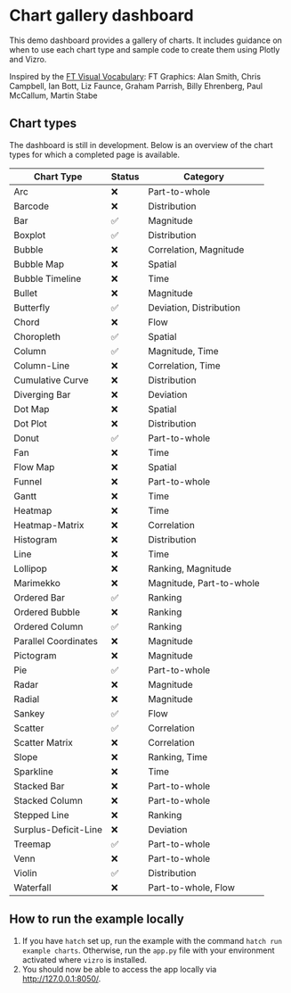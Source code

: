 # Chart gallery dashboard

This demo dashboard provides a gallery of charts. It includes guidance on when to use each chart type and sample code
to create them using Plotly and Vizro.

Inspired by the [FT Visual Vocabulary](https://github.com/Financial-Times/chart-doctor/blob/main/visual-vocabulary/README.md):
FT Graphics: Alan Smith, Chris Campbell, Ian Bott, Liz Faunce, Graham Parrish, Billy Ehrenberg, Paul McCallum, Martin Stabe


## Chart types
The dashboard is still in development. Below is an overview of the chart types for which a completed page is available.

| Chart Type           | Status  | Category                  |
|----------------------|---------|---------------------------|
| Arc                  | ❌       | Part-to-whole             |
| Barcode              | ❌       | Distribution              |
| Bar                  | ✅       | Magnitude                 |
| Boxplot              | ✅       | Distribution              |
| Bubble               | ❌       | Correlation, Magnitude    |
| Bubble Map           | ❌       | Spatial                   |
| Bubble Timeline      | ❌       | Time                      |
| Bullet               | ❌       | Magnitude                 |
| Butterfly            | ✅       | Deviation, Distribution   |
| Chord                | ❌       | Flow                      |
| Choropleth           | ✅       | Spatial                   |
| Column               | ✅       | Magnitude, Time           |
| Column-Line          | ❌       | Correlation, Time         |
| Cumulative Curve     | ❌       | Distribution              |
| Diverging Bar        | ❌       | Deviation                 |
| Dot Map              | ❌       | Spatial                   |
| Dot Plot             | ❌       | Distribution              |
| Donut                | ✅       | Part-to-whole             |
| Fan                  | ❌       | Time                      |
| Flow Map             | ❌       | Spatial                   |
| Funnel               | ❌       | Part-to-whole             |
| Gantt                | ❌       | Time                      |
| Heatmap              | ❌       | Time                      |
| Heatmap-Matrix       | ❌       | Correlation               |
| Histogram            | ❌       | Distribution              |
| Line                 | ❌       | Time                      |
| Lollipop             | ❌       | Ranking, Magnitude        |
| Marimekko            | ❌       | Magnitude, Part-to-whole  |
| Ordered Bar          | ✅       | Ranking                   |
| Ordered Bubble       | ❌       | Ranking                   |
| Ordered Column       | ✅       | Ranking                   |
| Parallel Coordinates | ❌       | Magnitude                 |
| Pictogram            | ❌       | Magnitude                 |
| Pie                  | ✅       | Part-to-whole             |
| Radar                | ❌       | Magnitude                 |
| Radial               | ❌       | Magnitude                 |
| Sankey               | ✅       | Flow                      |
| Scatter              | ✅       | Correlation               |
| Scatter Matrix       | ❌       | Correlation               |
| Slope                | ❌       | Ranking, Time             |
| Sparkline            | ❌       | Time                      |
| Stacked Bar          | ❌       | Part-to-whole             |
| Stacked Column       | ❌       | Part-to-whole             |
| Stepped Line         | ❌       | Ranking                   |
| Surplus-Deficit-Line | ❌       | Deviation                 |
| Treemap              | ✅       | Part-to-whole             |
| Venn                 | ❌       | Part-to-whole             |
| Violin               | ✅       | Distribution              |
| Waterfall            | ❌       | Part-to-whole, Flow       |



## How to run the example locally

1. If you have `hatch` set up, run the example with the command `hatch run example charts`. 
Otherwise, run the `app.py` file with your environment activated where `vizro` is installed.
2. You should now be able to access the app locally via http://127.0.0.1:8050/.
